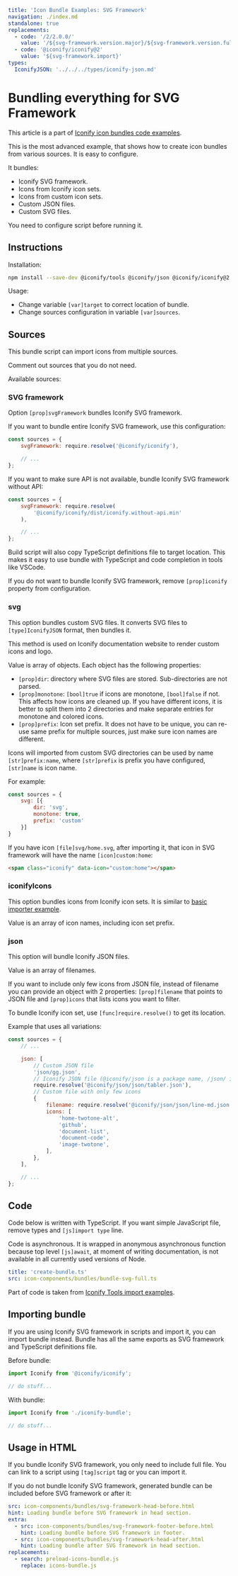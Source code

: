 ```yaml
title: 'Icon Bundle Examples: SVG Framework'
navigation: ./index.md
standalone: true
replacements:
  - code: '/2/2.0.0/'
    value: '/${svg-framework.version.major}/${svg-framework.version.full}/'
  - code: '@iconify/iconify@2'
    value: '${svg-framework.import}'
types:
  IconifyJSON: '../../../types/iconify-json.md'
```

# Bundling everything for SVG Framework

This article is a part of [Iconify icon bundles code examples](./index.md).

This is the most advanced example, that shows how to create icon bundles from various sources. It is easy to configure.

It bundles:

- Iconify SVG framework.
- Icons from Iconify icon sets.
- Icons from custom icon sets.
- Custom JSON files.
- Custom SVG files.

You need to configure script before running it.

## Instructions

Installation:

```bash
npm install --save-dev @iconify/tools @iconify/json @iconify/iconify@2
```

Usage:

- Change variable `[var]target` to correct location of bundle.
- Change sources configuration in variable `[var]sources`.

## Sources

This bundle script can import icons from multiple sources.

Comment out sources that you do not need.

Available sources:

### SVG framework

Option `[prop]svgFramework` bundles Iconify SVG framework.

If you want to bundle entire Iconify SVG framework, use this configuration:

```js
const sources = {
	svgFramework: require.resolve('@iconify/iconify'),

	// ...
};
```

If you want to make sure API is not available, bundle Iconify SVG framework without API:

```js
const sources = {
	svgFramework: require.resolve(
		'@iconify/iconify/dist/iconify.without-api.min'
	),

	// ...
};
```

Build script will also copy TypeScript definitions file to target location. This makes it easy to use bundle with TypeScript and code completion in tools like VSCode.

If you do not want to bundle Iconify SVG framework, remove `[prop]iconify` property from configuration.

### svg

This option bundles custom SVG files. It converts SVG files to `[type]IconifyJSON` format, then bundles it.

This method is used on Iconify documentation website to render custom icons and logo.

Value is array of objects. Each object has the following properties:

- `[prop]dir`: directory where SVG files are stored. Sub-directories are not parsed.
- `[prop]monotone`: `[bool]true` if icons are monotone, `[bool]false` if not. This affects how icons are cleaned up. If you have different icons, it is better to split them into 2 directories and make separate entries for monotone and colored icons.
- `[prop]prefix`: Icon set prefix. It does not have to be unique, you can re-use same prefix for multiple sources, just make sure icon names are different.

Icons will imported from custom SVG directories can be used by name `[str]prefix:name`, where `[str]prefix` is prefix you have configured, `[str]name` is icon name.

For example:

```js
const sources = {
    svg: [{
        dir: 'svg',
        monotone: true,
        prefix: 'custom'
    }]
}
```

If you have icon `[file]svg/home.svg`, after importing it, that icon in SVG framework will have the name `[icon]custom:home`:

```html
<span class="iconify" data-icon="custom:home"></span>
```

### iconifyIcons

This option bundles icons from Iconify icon sets. It is similar to [basic importer example](./svg-framework-simple.md).

Value is an array of icon names, including icon set prefix.

### json

This option will bundle Iconify JSON files.

Value is an array of filenames.

If you want to include only few icons from JSON file, instead of filename you can provide an object with 2 properties: `[prop]filename` that points to JSON file and `[prop]icons` that lists icons you want to filter.

To bundle Iconify icon set, use `[func]require.resolve()` to get its location.

Example that uses all variations:

```js
const sources = {
	// ...

	json: [
		// Custom JSON file
		'json/gg.json',
		// Iconify JSON file (@iconify/json is a package name, /json/ is directory where files are, then filename)
		require.resolve('@iconify/json/json/tabler.json'),
		// Custom file with only few icons
		{
			filename: require.resolve('@iconify/json/json/line-md.json'),
			icons: [
				'home-twotone-alt',
				'github',
				'document-list',
				'document-code',
				'image-twotone',
			],
		},
	],

	// ...
};
```

## Code

Code below is written with TypeScript. If you want simple JavaScript file, remove types and `[js]import type` line.

Code is asynchronous. It is wrapped in anonymous asynchronous function because top level `[js]await`, at moment of writing documentation, is not available in all currently used versions of Node.

```yaml
title: 'create-bundle.ts'
src: icon-components/bundles/bundle-svg-full.ts
```

Part of code is taken from [Iconify Tools import examples](../../../tools/tools2/examples/import-mdi.md).

## Importing bundle

If you are using Iconify SVG framework in scripts and import it, you can import bundle instead. Bundle has all the same exports as SVG framework and TypeScript definitions file.

Before bundle:

```js
import Iconify from '@iconify/iconify';

// do stuff...
```

With bundle:

```js
import Iconify from './iconify-bundle';

// do stuff...
```

## Usage in HTML

If you bundle Iconify SVG framework, you only need to include full file. You can link to a script using `[tag]script` tag or you can import it.

If you do not bundle Iconify SVG framework, generated bundle can be included before SVG framework or after it:

```yaml
src: icon-components/bundles/svg-framework-head-before.html
hint: Loading bundle before SVG framework in head section.
extra:
  - src: icon-components/bundles/svg-framework-footer-before.html
    hint: Loading bundle before SVG framework in footer.
  - src: icon-components/bundles/svg-framework-head-after.html
    hint: Loading bundle after SVG framework in head section.
replacements:
  - search: preload-icons-bundle.js
    replace: icons-bundle.js
```
